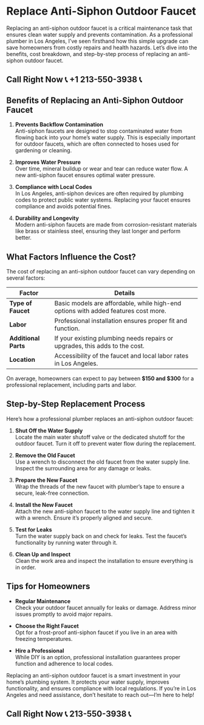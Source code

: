 # Replace Anti-Siphon Outdoor Faucet  

Replacing an anti-siphon outdoor faucet is a critical maintenance task that ensures clean water supply and prevents contamination. As a professional plumber in Los Angeles, I’ve seen firsthand how this simple upgrade can save homeowners from costly repairs and health hazards. Let’s dive into the benefits, cost breakdown, and step-by-step process of replacing an anti-siphon outdoor faucet.  

## Call Right Now 📞 +1 213-550-3938 📞

## Benefits of Replacing an Anti-Siphon Outdoor Faucet  

1. **Prevents Backflow Contamination**  
   Anti-siphon faucets are designed to stop contaminated water from flowing back into your home’s water supply. This is especially important for outdoor faucets, which are often connected to hoses used for gardening or cleaning.  

2. **Improves Water Pressure**  
   Over time, mineral buildup or wear and tear can reduce water flow. A new anti-siphon faucet ensures optimal water pressure.  

3. **Compliance with Local Codes**  
   In Los Angeles, anti-siphon devices are often required by plumbing codes to protect public water systems. Replacing your faucet ensures compliance and avoids potential fines.  

4. **Durability and Longevity**  
   Modern anti-siphon faucets are made from corrosion-resistant materials like brass or stainless steel, ensuring they last longer and perform better.  

## What Factors Influence the Cost?  

The cost of replacing an anti-siphon outdoor faucet can vary depending on several factors:  

| **Factor**              | **Details**                                                                 |  
|--------------------------|-----------------------------------------------------------------------------|  
| **Type of Faucet**       | Basic models are affordable, while high-end options with added features cost more. |  
| **Labor**                | Professional installation ensures proper fit and function.                 |  
| **Additional Parts**     | If your existing plumbing needs repairs or upgrades, this adds to the cost. |  
| **Location**             | Accessibility of the faucet and local labor rates in Los Angeles.          |  

On average, homeowners can expect to pay between **$150 and $300** for a professional replacement, including parts and labor.  

## Step-by-Step Replacement Process  

Here’s how a professional plumber replaces an anti-siphon outdoor faucet:  

1. **Shut Off the Water Supply**  
   Locate the main water shutoff valve or the dedicated shutoff for the outdoor faucet. Turn it off to prevent water flow during the replacement.  

2. **Remove the Old Faucet**  
   Use a wrench to disconnect the old faucet from the water supply line. Inspect the surrounding area for any damage or leaks.  

3. **Prepare the New Faucet**  
   Wrap the threads of the new faucet with plumber’s tape to ensure a secure, leak-free connection.  

4. **Install the New Faucet**  
   Attach the new anti-siphon faucet to the water supply line and tighten it with a wrench. Ensure it’s properly aligned and secure.  

5. **Test for Leaks**  
   Turn the water supply back on and check for leaks. Test the faucet’s functionality by running water through it.  

6. **Clean Up and Inspect**  
   Clean the work area and inspect the installation to ensure everything is in order.  

## Tips for Homeowners  

- **Regular Maintenance**  
  Check your outdoor faucet annually for leaks or damage. Address minor issues promptly to avoid major repairs.  

- **Choose the Right Faucet**  
  Opt for a frost-proof anti-siphon faucet if you live in an area with freezing temperatures.  

- **Hire a Professional**  
  While DIY is an option, professional installation guarantees proper function and adherence to local codes.  

Replacing an anti-siphon outdoor faucet is a smart investment in your home’s plumbing system. It protects your water supply, improves functionality, and ensures compliance with local regulations. If you’re in Los Angeles and need assistance, don’t hesitate to reach out—I’m here to help!
## Call Right Now 📞 213-550-3938 📞